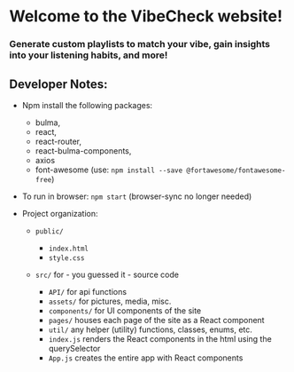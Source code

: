 # Welcome to the VibeCheck website!
### Generate custom playlists to match your vibe, gain insights into your listening habits, and more!

## Developer Notes:
* Npm install the following packages:
    * bulma,
    * react,
    * react-router,
    * react-bulma-components,
    * axios
    * font-awesome (use: `npm install --save @fortawesome/fontawesome-free`)

* To run in browser: `npm start` (browser-sync no longer needed)

* Project organization:
    * `public/`
        * `index.html`
        * `style.css`

    * `src/` for - you guessed it - source code
        * `API/` for api functions
        * `assets/` for pictures, media, misc.
        * `components/` for UI components of the site
        * `pages/` houses each page of the site as a React component
        * `util/` any helper (utility) functions, classes, enums, etc.
        * `index.js` renders the React components in the html using the querySelector
        * `App.js` creates the entire app with React components
